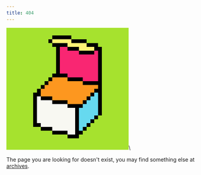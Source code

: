 ```yaml
---
title: 404
---
```


![Broken Sandbox Logo Icon](/images/logo.gif)\

The page you are looking for doesn't exist, you may find something else at <a href="/archive.html">archives</a>. 